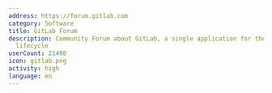 ```yaml
---
address: https://forum.gitlab.com
category: Software
title: GitLab Forum
description: Community Forum about GitLab, a single application for the entire DevOps
  lifecycle
userCount: 21498
icon: gitlab.png
activity: high
language: en
---
```

